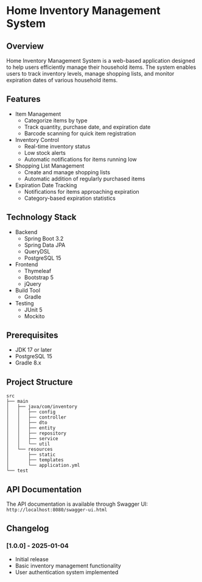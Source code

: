 # Home Inventory Management System

## Overview
Home Inventory Management System is a web-based application designed to help users efficiently manage their household items. The system enables users to track inventory levels, manage shopping lists, and monitor expiration dates of various household items.

## Features
- Item Management
  - Categorize items by type
  - Track quantity, purchase date, and expiration date
  - Barcode scanning for quick item registration
- Inventory Control
  - Real-time inventory status
  - Low stock alerts
  - Automatic notifications for items running low
- Shopping List Management
  - Create and manage shopping lists
  - Automatic addition of regularly purchased items
- Expiration Date Tracking
  - Notifications for items approaching expiration
  - Category-based expiration statistics

## Technology Stack
- Backend
  - Spring Boot 3.2
  - Spring Data JPA
  - QueryDSL
  - PostgreSQL 15
- Frontend
  - Thymeleaf
  - Bootstrap 5
  - jQuery
- Build Tool
  - Gradle
- Testing
  - JUnit 5
  - Mockito

## Prerequisites
- JDK 17 or later
- PostgreSQL 15
- Gradle 8.x

## Project Structure
```
src
├── main
│   ├── java/com/inventory
│   │   ├── config
│   │   ├── controller
│   │   ├── dto
│   │   ├── entity
│   │   ├── repository
│   │   ├── service
│   │   └── util
│   └── resources
│       ├── static
│       ├── templates
│       └── application.yml
└── test
```

## API Documentation
The API documentation is available through Swagger UI:
`http://localhost:8080/swagger-ui.html`

## Changelog
### [1.0.0] - 2025-01-04
- Initial release
- Basic inventory management functionality
- User authentication system implemented
